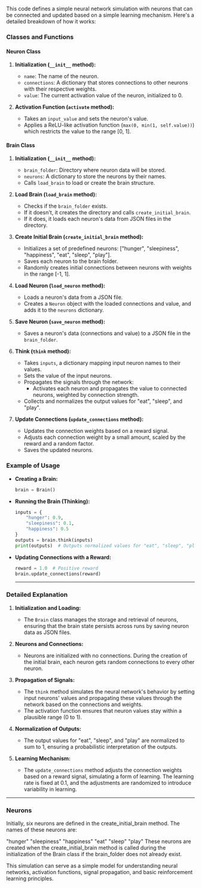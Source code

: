 This code defines a simple neural network simulation with neurons that can be connected and updated based on a simple learning mechanism. Here's a detailed breakdown of how it works:

### Classes and Functions

#### Neuron Class

1. **Initialization (`__init__` method):**
    - `name`: The name of the neuron.
    - `connections`: A dictionary that stores connections to other neurons with their respective weights.
    - `value`: The current activation value of the neuron, initialized to 0.

2. **Activation Function (`activate` method):**
    - Takes an `input_value` and sets the neuron's value.
    - Applies a ReLU-like activation function (`max(0, min(1, self.value))`) which restricts the value to the range [0, 1].

#### Brain Class

1. **Initialization (`__init__` method):**
    - `brain_folder`: Directory where neuron data will be stored.
    - `neurons`: A dictionary to store the neurons by their names.
    - Calls `load_brain` to load or create the brain structure.

2. **Load Brain (`load_brain` method):**
    - Checks if the `brain_folder` exists.
    - If it doesn't, it creates the directory and calls `create_initial_brain`.
    - If it does, it loads each neuron's data from JSON files in the directory.

3. **Create Initial Brain (`create_initial_brain` method):**
    - Initializes a set of predefined neurons: ["hunger", "sleepiness", "happiness", "eat", "sleep", "play"].
    - Saves each neuron to the brain folder.
    - Randomly creates initial connections between neurons with weights in the range [-1, 1].

4. **Load Neuron (`load_neuron` method):**
    - Loads a neuron's data from a JSON file.
    - Creates a `Neuron` object with the loaded connections and value, and adds it to the `neurons` dictionary.

5. **Save Neuron (`save_neuron` method):**
    - Saves a neuron's data (connections and value) to a JSON file in the `brain_folder`.

6. **Think (`think` method):**
    - Takes `inputs`, a dictionary mapping input neuron names to their values.
    - Sets the value of the input neurons.
    - Propagates the signals through the network:
        - Activates each neuron and propagates the value to connected neurons, weighted by connection strength.
    - Collects and normalizes the output values for "eat", "sleep", and "play".

7. **Update Connections (`update_connections` method):**
    - Updates the connection weights based on a reward signal.
    - Adjusts each connection weight by a small amount, scaled by the reward and a random factor.
    - Saves the updated neurons.

### Example of Usage

- **Creating a Brain:**
  ```python
  brain = Brain()
  ```

- **Running the Brain (Thinking):**
  ```python
  inputs = {
      "hunger": 0.9,
      "sleepiness": 0.1,
      "happiness": 0.5
  }
  outputs = brain.think(inputs)
  print(outputs)  # Outputs normalized values for "eat", "sleep", "play"
  ```

- **Updating Connections with a Reward:**
  ```python
  reward = 1.0  # Positive reward
  brain.update_connections(reward)
  ```

  ------

### Detailed Explanation

1. **Initialization and Loading:**
    - The `Brain` class manages the storage and retrieval of neurons, ensuring that the brain state persists across runs by saving neuron data as JSON files.

2. **Neurons and Connections:**
    - Neurons are initialized with no connections. During the creation of the initial brain, each neuron gets random connections to every other neuron.

3. **Propagation of Signals:**
    - The `think` method simulates the neural network's behavior by setting input neurons' values and propagating these values through the network based on the connections and weights.
    - The activation function ensures that neuron values stay within a plausible range (0 to 1).

4. **Normalization of Outputs:**
    - The output values for "eat", "sleep", and "play" are normalized to sum to 1, ensuring a probabilistic interpretation of the outputs.

5. **Learning Mechanism:**
    - The `update_connections` method adjusts the connection weights based on a reward signal, simulating a form of learning. The learning rate is fixed at 0.1, and the adjustments are randomized to introduce variability in learning.
  
--------

### Neurons 
Initially, six neurons are defined in the create_initial_brain method. The names of these neurons are:

"hunger"
"sleepiness"
"happiness"
"eat"
"sleep"
"play"
These neurons are created when the create_initial_brain method is called during the initialization of the Brain class if the brain_folder does not already exist.

This simulation can serve as a simple model for understanding neural networks, activation functions, signal propagation, and basic reinforcement learning principles.
